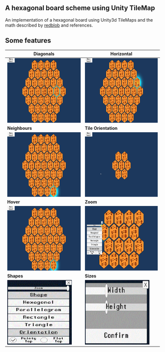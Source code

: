 ## A hexagonal board scheme using Unity TileMap 
 An implementation of a hexagonal board using Unity3d TileMaps and the math described by [redblob](https://www.redblobgames.com/grids/hexagons/) and references.
 
## Some features
|Diagonals|Horizontal|
|------------|-------------|
|<img width="382" height="210" src="/Assets/Textures/Gifs/diagonals.gif">|<img width="382" height="210" src="/Assets/Textures/Gifs/horizontal.gif">|
|<b>Neighbours</b>|<b>Tile Orientation</b>|
|<img width="382" height="210" src="/Assets/Textures/Gifs/neighbours.gif">|<img width="382" height="210" src="/Assets/Textures/Gifs/orientation.gif">|
|<b>Hover</b>|<b>Zoom</b>|
|<img width="382" height="210" src="/Assets/Textures/Gifs/Hover.gif">|<img width="382" height="210" src="/Assets/Textures/Gifs/zoom1.gif">|
|<b>Shapes</b>|<b> Sizes</b>|
|<img width="210" height="210" src="/Assets/Textures/Gifs/Menu.GIF">|<img width="210" height="210" src="/Assets/Textures/Gifs/Sizes.GIF">|
